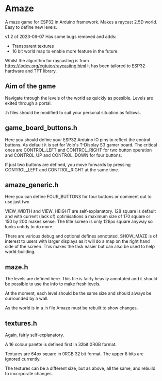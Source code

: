 # Amaze
A maze game for ESP32 in Arduino framework. Makes a raycast 2.5D world. Easy to define new levels.

v1.2 of 2023-06-07 Has some bugs removed and adds:
* Transparent textures
* 16 bit world map to enable more feature in the future

Whilst the algorithm for raycasting is from https://lodev.org/cgtutor/raycasting.html it has been tailored to ESP32 hardware and TFT library.

Aim of the game
---------------

Navigate through the levels of the world as quickly as possible. Levels are exited through a portal.

.h files should be modified to suit your personal situation as follows.

game_board_buttons.h
--------------------
Here you should define your ESP32 Arduino IO pins to reflect the control buttons. As default it is set for Volo's T-Display S3 gamer board. The critical ones are CONTROL_LEFT and CONTROL_RIGHT for two button operation and CONTROL_UP and CONTROL_DOWN for four buttons.

If just two buttons are defined, you move forwards by pressing CONTROL_LEFT and CONTROL_RIGHT at the same time.


amaze_generic.h
---------------
Here you can define FOUR_BUTTONS for four buttons or comment out to use just two.

VIEW_WIDTH and VIEW_HEIGHT are self-explanatory. 128 square is default and with current (lack of) optimisations a maximum size of 170 square or 150 by 200 makes sense. The title screen is only 128px square anyway so looks untidy to do more.

There are various debug and optional defines annotated. SHOW_MAZE is of interest to users with larger displays as it will do a map on the right hand side of the screen. This makes the task easier but can also be used to help world-building.

maze.h
------
The levels are defined here. This file is fairly heavily annotated and it should be possible to use the info to make fresh levels.

At the moment, each level should be the same size and should always be surrounded by a wall.

As the world is in a .h file Amaze must be rebuilt to show changes.

textures.h
----------
Again, fairly self-explanatory.

A 16 colour palette is defined first in 32bit 0RGB format.

Textures are 64px square in 0RGB 32 bit format. The upper 8 bits are ignored currently.

The textures can be a different size, but as above, all the same, and rebuild to incorporate changes.
